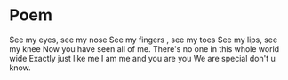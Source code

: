 # Poem
See my eyes, see my nose
See my fingers , see my toes
See my lips, see my knee
Now you have seen all of me. 
There's no one in this whole world wide
Exactly just like me
I am me and you are you 
We are special don't u know. 


